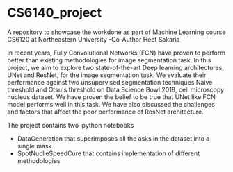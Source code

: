 # CS6140_project
A repository to showcase the workdone as part of Machine Learning course CS6120 at Northeastern University
-Co-Author Heet Sakaria

In recent years, Fully Convolutional Networks (FCN) have proven to perform better than existing methodologies for image segmentation task. In this project, we aim to explore two state-of-the-art Deep learning architectures, UNet and ResNet, for the image segmentation task. We evaluate their performance against two unsupervised segmentation techniques Naive threshold and Otsu's threshold on Data Science Bowl 2018, cell microscopy nucleus dataset. We have proven the belief to be true that UNet like FCN model performs well in this task. We have also discussed the challenges and factors that affect the poor performance of ResNet architecture.


The project contains two ipython notebooks 
- DataGeneration that superimposes all the asks in the dataset into a single mask
- SpotNuclieSpeedCure that contains implementation of different methodologies

